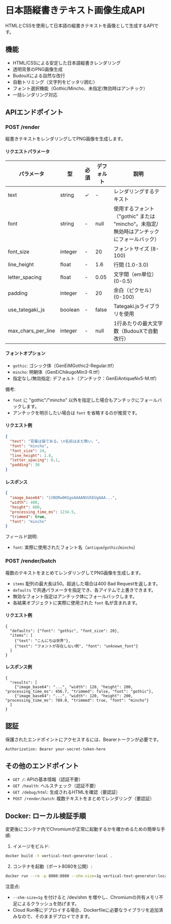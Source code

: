 # 日本語縦書きテキスト画像生成API

HTMLとCSSを使用して日本語の縦書きテキストを画像として生成するAPIです。

## 機能

- HTML/CSSによる安定した日本語縦書きレンダリング
- 透明背景のPNG画像生成
- BudouXによる自然な改行
- 自動トリミング（文字列をピッタリ囲む）
- フォント選択機能（Gothic/Mincho、未指定/無効時はアンチック）
- 一括レンダリング対応

## APIエンドポイント

### POST /render

縦書きテキストをレンダリングしてPNG画像を生成します。

#### リクエストパラメータ

| パラメータ | 型 | 必須 | デフォルト | 説明 |
|-----------|---|------|-----------|------|
| text | string | ✓ | - | レンダリングするテキスト |
| font | string | - | null | 使用するフォント（"gothic" または "mincho"。未指定/無効時はアンチックにフォールバック） |
| font_size | integer | - | 20 | フォントサイズ (8-100) |
| line_height | float | - | 1.6 | 行間 (1.0-3.0) |
| letter_spacing | float | - | 0.05 | 文字間（em単位） (0-0.5) |
| padding | integer | - | 20 | 余白（ピクセル） (0-100) |
| use_tategaki_js | boolean | - | false | Tategaki.jsライブラリを使用 |
| max_chars_per_line | integer | - | null | 1行あたりの最大文字数（BudouXで自動改行） |

#### フォントオプション

- `gothic`: ゴシック体（GenEiMGothic2-Regular.ttf）
- `mincho`: 明朝体（GenEiChikugoMin3-R.ttf）
- 指定なし/無効指定: デフォルト（アンチック：GenEiAntiqueNv5-M.ttf）

備考:
- `font` に "gothic"/"mincho" 以外を指定した場合もアンチックにフォールバックします。
- アンチックを明示したい場合は `font` を省略するのが推奨です。

#### リクエスト例

```json
{
  "text": "吾輩は猫である。\n名前はまだ無い。",
  "font": "mincho",
  "font_size": 24,
  "line_height": 1.8,
  "letter_spacing": 0.1,
  "padding": 30
}
```

#### レスポンス

```json
{
  "image_base64": "iVBORw0KGgoAAAANSUhEUgAAA...",
  "width": 400,
  "height": 600,
  "processing_time_ms": 1234.5,
  "trimmed": true,
  "font": "mincho"
}
```

フィールド説明:
- `font`: 実際に使用されたフォント名（`antique`/`gothic`/`mincho`）

### POST /render/batch

複数のテキストをまとめてレンダリングしてPNG画像を生成します。

- `items` 配列の最大長は50。超過した場合は400 Bad Requestを返します。
- `defaults` で共通パラメータを指定でき、各アイテムで上書きできます。
- 無効なフォント指定はアンチック体にフォールバックします。
 - 各結果オブジェクトに実際に使用された `font` 名が含まれます。

#### リクエスト例

```jsonc
{
  "defaults": {"font": "gothic", "font_size": 20},
  "items": [
    {"text": "こんにちは世界"},
    {"text": "フォントが存在しない例", "font": "unknown_font"}
  ]
}
```

#### レスポンス例

```jsonc
{
  "results": [
    {"image_base64": "...", "width": 120, "height": 200, "processing_time_ms": 456.7, "trimmed": false, "font": "gothic"},
    {"image_base64": "...", "width": 120, "height": 200, "processing_time_ms": 789.0, "trimmed": true, "font": "mincho"}
  ]
}
```

## 認証

保護されたエンドポイントにアクセスするには、Bearerトークンが必要です。

```
Authorization: Bearer your-secret-token-here
```

## その他のエンドポイント

- `GET /`: APIの基本情報（認証不要）
- `GET /health`: ヘルスチェック（認証不要）
- `GET /debug/html`: 生成されるHTMLを確認（要認証）
- `POST /render/batch`: 複数テキストをまとめてレンダリング（要認証）

## Docker: ローカル検証手順

変更後にコンテナ内でChromiumが正常に起動するかを確かめるための簡単な手順:

1. イメージをビルド:

```bash
docker build -t vertical-text-generator:local .
```

2. コンテナを起動（ポート8080を公開）:

```bash
docker run --rm -p 8080:8080 --shm-size=1g vertical-text-generator:local
```

注意点:
- `--shm-size=1g` を付けると /dev/shm を増やし、Chromiumの共有メモリ不足によるクラッシュを防げます。
- Cloud Run等にデプロイする場合、Dockerfileに必要なライブラリを追加済みなので、そのままデプロイできます。
